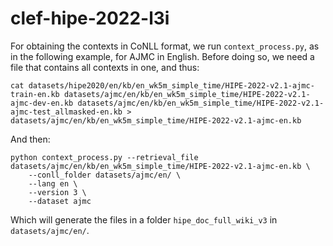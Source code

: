 # clef-hipe-2022-l3i

For obtaining the contexts in CoNLL format, we run `context_process.py`, as in the following example, for AJMC in English.
Before doing so, we need a file that contains all contexts in one, and thus:

`cat datasets/hipe2020/en/kb/en_wk5m_simple_time/HIPE-2022-v2.1-ajmc-train-en.kb datasets/ajmc/en/kb/en_wk5m_simple_time/HIPE-2022-v2.1-ajmc-dev-en.kb datasets/ajmc/en/kb/en_wk5m_simple_time/HIPE-2022-v2.1-ajmc-test_allmasked-en.kb > datasets/ajmc/en/kb/en_wk5m_simple_time/HIPE-2022-v2.1-ajmc-en.kb`

And then:

```
python context_process.py --retrieval_file datasets/ajmc/en/kb/en_wk5m_simple_time/HIPE-2022-v2.1-ajmc-en.kb \
    --conll_folder datasets/ajmc/en/ \
    --lang en \
    --version 3 \
    --dataset ajmc
```

Which will generate the files in a folder `hipe_doc_full_wiki_v3` in `datasets/ajmc/en/`.


